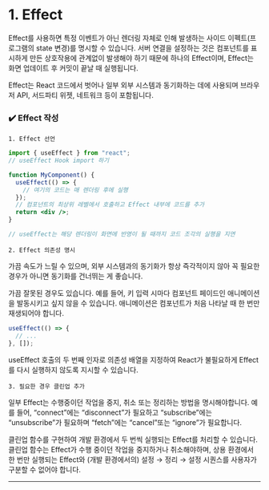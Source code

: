 # 1. Effect

Effect를 사용하면 특정 이벤트가 아닌 렌더링 자체로 인해 발생하는 사이드 이펙트(프로그램의 state 변경)를 명시할 수 있습니다. 서버 연결을 설정하는 것은 컴포넌트를 표시하게 만든 상호작용에 관계없이 발생해야 하기 때문에 하나의 Effect이며, Effect는 화면 업데이트 후 커밋이 끝날 때 실행됩니다.

Effect는 React 코드에서 벗어나 일부 외부 시스템과 동기화하는 데에 사용되며 브라우저 API, 서드파티 위젯, 네트워크 등이 포함됩니다.


### ✔️ Effect 작성

`1. Effect 선언 `

```jsx
import { useEffect } from "react";
// useEffect Hook import 하기

function MyComponent() {
  useEffect(() => {
    // 여기의 코드는 매 렌더링 후에 실행
  });
  // 컴포넌트의 최상위 레벨에서 호출하고 Effect 내부에 코드를 추가
  return <div />;
}

// useEffect는 해당 렌더링이 화면에 반영이 될 때까지 코드 조각의 실행을 지연
```

`2. Effect 의존성 명시`

가끔 속도가 느릴 수 있으며, 외부 시스템과의 동기화가 항상 즉각적이지 않아 꼭 필요한 경우가 아니면 동기화를 건너뛰는 게 좋습니다.

가끔 잘못된 경우도 있습니다. 예를 들어, 키 입력 시마다 컴포넌트 페이드인 애니메이션을 발동시키고 싶지 않을 수 있습니다. 애니메이션은 컴포넌트가 처음 나타날 때 한 번만 재생되어야 합니다.

```jsx
useEffect(() => {
  // ...
}, []);
```

useEffect 호출의 두 번째 인자로 의존성 배열을 지정하여 React가 불필요하게 Effect를 다시 실행하지 않도록 지시할 수 있습니다.

`3. 필요한 경우 클린업 추가`

일부 Effect는 수행중이던 작업을 중지, 취소 또는 정리하는 방법을 명시해야합니다. 예를 들어, “connect”에는 “disconnect”가 필요하고 “subscribe”에는 “unsubscribe”가 필요하며 “fetch”에는 “cancel”또는 “ignore”가 필요합니다.

클린업 함수를 구현하여 개발 환경에서 두 번씩 실행되는 Effect를 처리할 수 있습니다. 클린업 함수는 Effect가 수행 중이던 작업을 중지하거나 취소해야하며, 상용 환경에서 한 번만 실행되는 Effect와 (개발 환경에서의) 설정 → 정리 → 설정 시퀀스를 사용자가 구분할 수 없어야 합니다.

---
